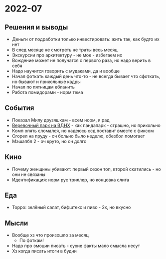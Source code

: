 # 2022-07

## Решения и выводы

- Деньги от подработки только инвестировать: жить так, как будто их нет
- В след месяце не смотреть не траты весь месяц
- Экскурсии про архитектуру - не мое - избегаем их
- Вождение может не получатся с первого раза, но надо верить в себя
- Надо научится говорить с мудаками, да и вообще
- Начал фоткать каждый день что-то - не всегда бывает что сфоткать, но бывают и прикольные кадры
- Начал по пятницам ебланить
- Работа помидорами - норм тема

## События

- Показал Милу друзяшкам - всем норм, я рад
- [Веревочный парк на ВДНХ](https://vdnh.ru/places/verevochnyy-park-sky-town/) - как пандапарк - страшно, но прикольно
- Комп опять сломался, но надеюсь ссд поставит вместе с фиксом
- Сгорел на пруду - оч больно было неделю, обезбол помогает
- Мэшапбл 2 - оч круто, но оч долго

## Кино

- Почему женщины убивают: первый сезон топ, второй скатились - но они не связаны
- Идентификация: норм рус триллер, но концовка слита

## Еда

- Торро: зелёный салат, бифштекс и пиво - 2к, но вкусно

## Мысли

- Вообще хз что произошло за месяц
    - По фоткам!
- Надо про эмоции писать - сухие факты мало смысла несут
- Хз когда писать итоги в будни